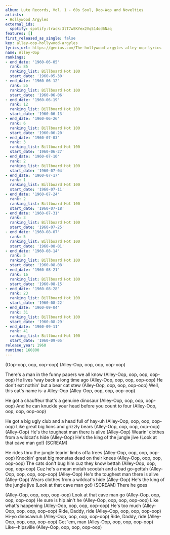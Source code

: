 ```yaml
---
album: Lute Records, Vol. 1 - 60s Soul, Doo-Wop and Novelties
artists:
- Hollywood Argyles
external_ids:
  spotify: spotify:track:3lT7wSKYex2Vq514od6Naq
features: []
first_released_as_single: false
key: alley-oop-hollywood-argyles
lyrics_url: https://genius.com/The-hollywood-argyles-alley-oop-lyrics
name: Alley-Oop
rankings:
- end_date: '1960-06-05'
  rank: 85
  ranking_list: Billboard Hot 100
  start_date: '1960-05-30'
- end_date: '1960-06-12'
  rank: 55
  ranking_list: Billboard Hot 100
  start_date: '1960-06-06'
- end_date: '1960-06-19'
  rank: 12
  ranking_list: Billboard Hot 100
  start_date: '1960-06-13'
- end_date: '1960-06-26'
  rank: 6
  ranking_list: Billboard Hot 100
  start_date: '1960-06-20'
- end_date: '1960-07-03'
  rank: 3
  ranking_list: Billboard Hot 100
  start_date: '1960-06-27'
- end_date: '1960-07-10'
  rank: 2
  ranking_list: Billboard Hot 100
  start_date: '1960-07-04'
- end_date: '1960-07-17'
  rank: 1
  ranking_list: Billboard Hot 100
  start_date: '1960-07-11'
- end_date: '1960-07-24'
  rank: 2
  ranking_list: Billboard Hot 100
  start_date: '1960-07-18'
- end_date: '1960-07-31'
  rank: 3
  ranking_list: Billboard Hot 100
  start_date: '1960-07-25'
- end_date: '1960-08-07'
  rank: 5
  ranking_list: Billboard Hot 100
  start_date: '1960-08-01'
- end_date: '1960-08-14'
  rank: 5
  ranking_list: Billboard Hot 100
  start_date: '1960-08-08'
- end_date: '1960-08-21'
  rank: 16
  ranking_list: Billboard Hot 100
  start_date: '1960-08-15'
- end_date: '1960-08-28'
  rank: 23
  ranking_list: Billboard Hot 100
  start_date: '1960-08-22'
- end_date: '1960-09-04'
  rank: 31
  ranking_list: Billboard Hot 100
  start_date: '1960-08-29'
- end_date: '1960-09-11'
  rank: 41
  ranking_list: Billboard Hot 100
  start_date: '1960-09-05'
release_year: 1960
runtime: 160800
---
```

(Oop-oop, oop, oop-oop)
(Alley-Oop, oop, oop, oop-oop)


There's a man in the funny papers we all know
(Alley-Oop, oop, oop, oop-oop)
He lives 'way back a long time ago
(Alley-Oop, oop, oop, oop-oop)
He don't eat nothin' but a bear cat stew
(Alley-Oop, oop, oop, oop-oop)
Well, this cat's name is-a Alley-Oop
(Alley-Oop, oop, oop, oop-oop)

He got a chauffeur that's a genuine dinosaur
(Alley-Oop, oop, oop, oop-oop)
And he can knuckle your head before you count to four
(Alley-Oop, oop, oop, oop-oop)

He got a big ugly club and a head full of hay-uh
(Alley-Oop, oop, oop, oop-oop)
Like great big lions and grizzly bears
(Alley-Oop, oop, oop, oop-oop)
(Alley-Oop) He's the toughest man there is alive
(Alley-Oop) Wearin' clothes from a wildcat's hide
(Alley-Oop) He's the king of the jungle jive
(Look at that cave man go!) (SCREAM)

He rides thru the jungle tearin' limbs offa trees
(Alley-Oop, oop, oop, oop-oop)
Knockin' great big monstas dead on their knees
(Alley-Oop, oop, oop, oop-oop)
The cats don't bug him cuz they know bettah
(Alley-Oop, oop, oop, oop-oop)
Cuz he's a mean motah scootah and a bad go-gettah
(Alley-Oop, oop, oop, oop-oop)
(Alley-Oop) He's the toughest man there is alive
(Alley-Oop) Wears clothes from a wildcat's hide
(Alley-Oop) He's the king of the jungle jive
(Look at that cave man go!) (SCREAM)
There he goes

(Alley-Oop, oop, oop, oop-oop)
Look at that cave man go
(Alley-Oop, oop, oop, oop-oop)
He sure is hip ain't he
(Alley-Oop, oop, oop, oop-oop)
Like what's happening
(Alley-Oop, oop, oop, oop-oop)
He's too much
(Alley-Oop, oop, oop, oop-oop)
Ride, Daddy, ride
(Alley-Oop, oop, oop, oop-oop)
Hi-yo dinosawruh
(Alley-Oop, oop, oop, oop-oop)
Ride, Daddy, ride
(Alley-Oop, oop, oop, oop-oop)
Get 'em, man
(Alley-Oop, oop, oop, oop-oop)
Like--hipsville
(Alley-Oop, oop, oop, oop-oop)
